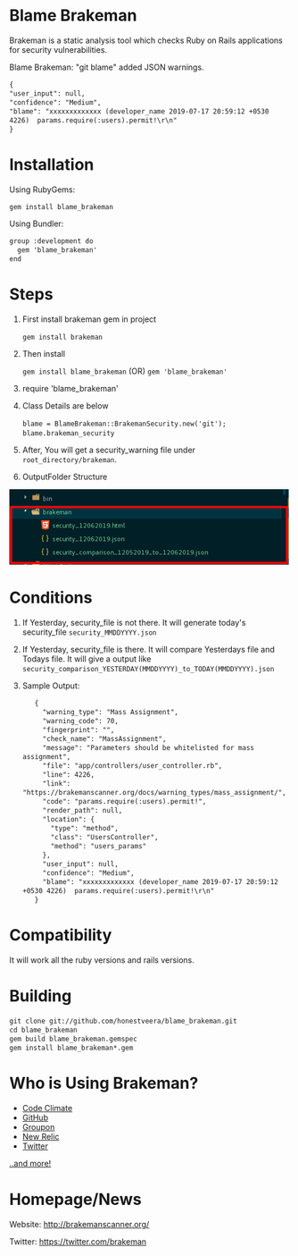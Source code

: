 
# Blame Brakeman

Brakeman is a static analysis tool which checks Ruby on Rails applications for security vulnerabilities.

Blame Brakeman: "git blame" added JSON warnings.

    {
    "user_input": null,
    "confidence": "Medium",
    "blame": "xxxxxxxxxxxxx (developer_name 2019-07-17 20:59:12 +0530 4226)  params.require(:users).permit!\r\n"
    }

# Installation

Using RubyGems:

    gem install blame_brakeman

Using Bundler:

    group :development do
      gem 'blame_brakeman'
    end

# Steps

1. First install brakeman gem in project
    
    `gem install brakeman`
    
2. Then install

    `gem install blame_brakeman` (OR) `gem 'blame_brakeman'`
    
3. require 'blame_brakeman'

4. Class Details are below 

     `blame = BlameBrakeman::BrakemanSecurity.new('git'); blame.brakeman_security`
     
5. After, You will get a security_warning file under `root_directory/brakeman`. 

6. OutputFolder Structure

![Folder Structure](folder_structure.png)

# Conditions

1. If Yesterday, security_file is not there. It will generate today's security_file `security_MMDDYYYY.json`
2. If Yesterday, security_file is there. It will compare Yesterdays file and Todays file. It will give a output like 
   `security_comparison_YESTERDAY(MMDDYYYY)_to_TODAY(MMDDYYYY).json`
3. Sample Output:

          {
            "warning_type": "Mass Assignment",
            "warning_code": 70,
            "fingerprint": "",
            "check_name": "MassAssignment",
            "message": "Parameters should be whitelisted for mass assignment",
            "file": "app/controllers/user_controller.rb",
            "line": 4226,
            "link": "https://brakemanscanner.org/docs/warning_types/mass_assignment/",
            "code": "params.require(:users).permit!",
            "render_path": null,
            "location": {
              "type": "method",
              "class": "UsersController",
              "method": "users_params"
            },
            "user_input": null,
            "confidence": "Medium",
            "blame": "xxxxxxxxxxxxx (developer_name 2019-07-17 20:59:12 +0530 4226)  params.require(:users).permit!\r\n"
          }

   
# Compatibility

It will work all the ruby versions and rails versions.

# Building

    git clone git://github.com/honestveera/blame_brakeman.git
    cd blame_brakeman
    gem build blame_brakeman.gemspec
    gem install blame_brakeman*.gem

# Who is Using Brakeman?

* [Code Climate](https://codeclimate.com/)
* [GitHub](https://github.com/)
* [Groupon](http://www.groupon.com/)
* [New Relic](http://newrelic.com)
* [Twitter](https://twitter.com/)

[..and more!](http://brakemanscanner.org/brakeman_users)

# Homepage/News

Website: http://brakemanscanner.org/

Twitter: https://twitter.com/brakeman
